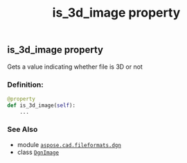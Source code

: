 ﻿---
title: is_3d_image property
second_title: Aspose.CAD for Python via .NET API References
description: 
type: docs
weight: 180
url: /aspose.cad.fileformats.dgn/dgnimage/is_3d_image/
is_root: false
---

## is_3d_image property


Gets a value indicating whether file is 3D or not
### Definition:
```python
@property
def is_3d_image(self):
    ...
```

### See Also
* module [`aspose.cad.fileformats.dgn`](../../)
* class [`DgnImage`](/cad/python-net/aspose.cad.fileformats.dgn/dgnimage)
